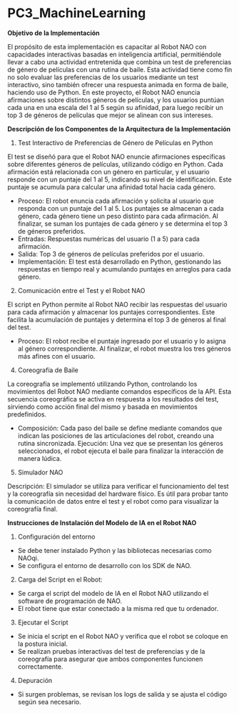 # PC3_MachineLearning

**Objetivo de la Implementación**

El propósito de esta implementación es capacitar al Robot NAO con capacidades interactivas basadas en inteligencia artificial, permitiéndole llevar a cabo una actividad entretenida que combina un test de preferencias de género de películas con una rutina de baile. Esta actividad tiene como fin no solo evaluar las preferencias de los usuarios mediante un test interactivo, sino también ofrecer una respuesta animada en forma de baile, haciendo uso de Python. En este proyecto, el Robot NAO enuncia afirmaciones sobre distintos géneros de películas, y los usuarios puntúan cada una en una escala del 1 al 5 según su afinidad, para luego recibir un top 3 de géneros de películas que mejor se alinean con sus intereses.

**Descripción de los Componentes de la Arquitectura de la Implementación**

1. Test Interactivo de Preferencias de Género de Películas en Python
   
El test se diseñó para que el Robot NAO enuncie afirmaciones específicas sobre diferentes géneros de películas, utilizando código en Python. Cada afirmación está relacionada con un género en particular, y el usuario responde con un puntaje del 1 al 5, indicando su nivel de identificación. Este puntaje se acumula para calcular una afinidad total hacia cada género.
- Proceso:
El robot enuncia cada afirmación y solicita al usuario que responda con un puntaje del 1 al 5.
Los puntajes se almacenan a cada género, cada género tiene un peso distinto para cada afirmación.
Al finalizar, se suman los puntajes de cada género y se determina el top 3 de géneros preferidos.
- Entradas: Respuestas numéricas del usuario (1 a 5) para cada afirmación.
- Salida: Top 3 de géneros de películas preferidos por el usuario.
- Implementación: El test está desarrollado en Python, gestionando las respuestas en tiempo real y acumulando puntajes en arreglos para cada género.

2. Comunicación entre el Test y el Robot NAO
   
El script en Python permite al Robot NAO recibir las respuestas del usuario para cada afirmación y almacenar los puntajes correspondientes. Este facilita la acumulación de puntajes y determina el top 3 de géneros al final del test.
- Proceso:
El robot recibe el puntaje ingresado por el usuario y lo asigna al género correspondiente.
Al finalizar, el robot muestra los tres géneros más afines con el usuario.

4. Coreografía de Baile
   
La coreografía se implementó utilizando Python, controlando los movimientos del Robot NAO mediante comandos específicos de la API. Esta secuencia coreográfica se activa en respuesta a los resultados del test, sirviendo como acción final del mismo y basada en movimientos predefinidos.
- Composición: Cada paso del baile se define mediante comandos que indican las posiciones de las articulaciones del robot, creando una rutina sincronizada.
Ejecución: Una vez que se presentan los géneros seleccionados, el robot ejecuta el baile para finalizar la interacción de manera lúdica.

5. Simulador NAO
   
Descripción: El simulador se utiliza para verificar el funcionamiento del test y la coreografía sin necesidad del hardware físico. Es útil para probar tanto la comunicación de datos entre el test y el robot como para visualizar la coreografía final.

**Instrucciones de Instalación del Modelo de IA en el Robot NAO**

1. Configuración del entorno
- Se debe tener instalado Python y las bibliotecas necesarias como NAOqi.
- Se configura el entorno de desarrollo con los SDK de NAO.
  
2. Carga del Script en el Robot:
- Se carga el script del modelo de IA en el Robot NAO utilizando el software de programación de NAO.
- El robot tiene que estar conectado a la misma red que tu ordenador.
  
3. Ejecutar el Script
- Se inicia el script en el Robot NAO y verifica que el robot se coloque en la postura inicial.
- Se realizan pruebas interactivas del test de preferencias y de la coreografía para asegurar que ambos componentes funcionen correctamente.

4. Depuración
- Si surgen problemas, se revisan los logs de salida y se ajusta el código según sea necesario.
